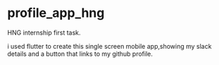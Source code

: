 # profile_app_hng

 HNG internship first task.

 i used flutter to create this single screen mobile app,showing my slack details and a button that links to my github profile.